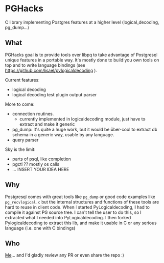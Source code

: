 # PGHacks
C library implementing Postgres features at a higher level (logical_decoding, pg_dump...)

## What
PGHacks goal is to provide tools over libpq to take advantage of Postgresql
unique features in a portable way. It's mostly done to build you own tools
on top and to write language bindings (see https://github.com/lisael/pylogicaldecoding ).

Current features:
  - logical decoding
  - logical decoding test plugin output parser
  
More to come:
  - connection routines.
    - currently implemented in logicaldecoding module, just have to extract and make it generic 
  - pg_dump: it's quite a huge work, but it would be über-cool to extract db schema in a generic way, usable by any language.
  - query parser
  
Sky is the limit:
  - parts of psql, like completion
  - pgctl ?? mostly os calls
  - ... INSERT YOUR IDEA HERE

## Why
Postgresql comes with great tools like `pg_dump` or good code examples
like `pg_recvlogical.c` but the internal structures and functions of these tools are
hard to reuse in client code. When I started PyLogicaldecoding, I had to
compile it against PG source tree. I can't tell the user to do this, so I
extracted what I needed into PyLogicaldecoding. I then forked Pylogicaldecoding
to extract this lib, and make it usable in C or any serious language (i.e. one with C bindings)

## Who
[Me](https://github.com/lisael)... and I'd gladly review any PR or even share the repo :)
